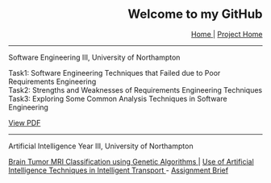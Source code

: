 
<div align = "right"><font size = "5"> <b>Welcome to my GitHub</b> </font></div><br>
<div align = "right"><a href = "https://diwaslamsal.github.io/DiwasLamsal"> Home </a> | <a href = "https://github.com/DiwasLamsal/OtherHomeworks"> Project Home </a></div>


<hr>

Software Engineering III, University of Northampton

Task1: Software Engineering Techniques that Failed due to Poor Requirements Engineering <br>
Task2: Strengths and Weaknesses of Requirements Engineering Techniques <br>
Task3: Exploring Some Common Analysis Techniques in Software Engineering <br>

<a href = "https://diwaslamsal.github.io/OtherHomeworks/Software-Engineering-3/diwas-lamsal-18406547-HW-Assignment.docx.pdf" target="_blank"> View PDF </a>

<hr>
Artificial Intelligence Year III, University of Northampton

<a href = "https://diwaslamsal.github.io/OtherHomeworks/Artificial-Intelligence/poster-presentation-GA.png" target="_blank"> Brain Tumor MRI Classification using Genetic Algorithms </a> | <a href = "https://diwaslamsal.github.io/OtherHomeworks/Artificial-Intelligence/18406547-diwas-lamsal-AI-report-intelligent-transport.pdf" target="_blank"> Use of Artificial Intelligence Techniques in Intelligent Transport  </a> - <a href = "https://diwaslamsal.github.io/OtherHomeworks/Artificial-Intelligence/csy3025ass1_1920.pdf" target="_blank"> Assignment Brief </a>  

